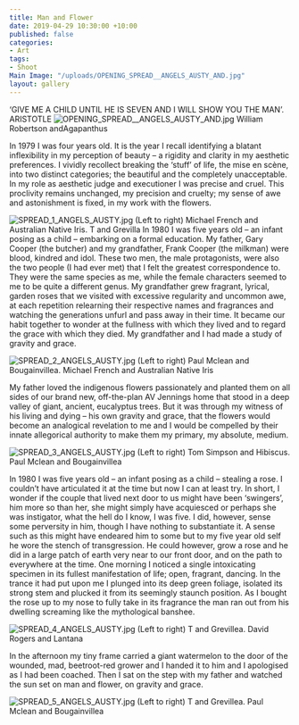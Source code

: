 ```yaml
---
title: Man and Flower
date: 2019-04-29 10:30:00 +10:00
published: false
categories:
- Art
tags:
- Shoot
Main Image: "/uploads/OPENING_SPREAD__ANGELS_AUSTY_AND.jpg"
layout: gallery
---
```


‘GIVE ME A CHILD UNTIL HE IS SEVEN AND I WILL SHOW YOU THE MAN’. ARISTOTLE
![OPENING_SPREAD__ANGELS_AUSTY_AND.jpg](/uploads/OPENING_SPREAD__ANGELS_AUSTY_AND.jpg)
William Robertson andAgapanthus

In 1979 I was four years old. It is the year I recall identifying a blatant inflexibility in my perception of beauty – a rigidity and clarity in my aesthetic preferences. I vividly recollect breaking the ‘stuff’ of life, the mise en scène, into two distinct categories; the beautiful and the completely unacceptable. In my role as aesthetic judge and executioner I was precise and cruel. This proclivity remains unchanged, my precision and cruelty; my sense of awe and astonishment is fixed, in my work with the flowers.

![SPREAD_1_ANGELS_AUSTY.jpg](/uploads/SPREAD_1_ANGELS_AUSTY.jpg)
(Left to right) Michael French and Australian Native Iris. T and Grevilla
In 1980 I was five years old – an infant posing as a child – embarking on a formal education. My father, Gary Cooper (the butcher) and my grandfather, Frank Cooper (the milkman) were blood, kindred and idol. These two men, the male protagonists, were also the two people (I had ever met) that I felt the greatest correspondence to. They were the same species as me, while the female characters seemed to me to be quite a different genus. My grandfather grew fragrant, lyrical, garden roses that we visited with excessive regularity and uncommon awe, at each repetition relearning their respective names and fragrances and watching the generations unfurl and pass away in their time. It became our habit together to wonder at the fullness with which they lived and to regard the grace with which they died. My grandfather and I had made a study of gravity and grace. 

![SPREAD_2_ANGELS_AUSTY.jpg](/uploads/SPREAD_2_ANGELS_AUSTY.jpg)
(Left to right) Paul Mclean and Bougainvillea. Michael French and Australian Native Iris

My father loved the indigenous flowers passionately and planted them on all sides of our brand new, off-the-plan AV Jennings home that stood in a deep valley of giant, ancient, eucalyptus trees. But it was through my witness of his living and dying – his own gravity and grace, that the flowers would become an analogical revelation to me and I would be compelled by their innate allegorical authority to make them my primary, my absolute, medium. 

![SPREAD_3_ANGELS_AUSTY.jpg](/uploads/SPREAD_3_ANGELS_AUSTY.jpg)
(Left to right) Tom Simpson and Hibiscus. Paul Mclean and Bougainvillea 

In 1980 I was five years old – an infant posing as a child – stealing a rose. I couldn’t have articulated it at the time but now I can at least try. In short, I wonder if the couple that lived next door to us might have been ‘swingers’, him more so than her, she might simply have acquiesced or perhaps she was instigator, what the hell do I know, I was five. I did, however, sense some perversity in him, though I have nothing to substantiate it. A sense such as this might have endeared him to some but to my five year old self he wore the stench of transgression. He could however, grow a rose and he did in a large patch of earth very near to our front door, and on the path to everywhere at the time. One morning I noticed a single intoxicating specimen in its fullest manifestation of life; open, fragrant, dancing. In the trance it had put upon me I plunged into its deep green foliage, isolated its strong stem and plucked it from its seemingly staunch position. As I bought the rose up to my nose to fully take in its fragrance the man ran out from his dwelling screaming like the mythological banshee. 

![SPREAD_4_ANGELS_AUSTY.jpg](/uploads/SPREAD_4_ANGELS_AUSTY.jpg)
(Left to right)  T and Grevillea. David Rogers and Lantana

In the afternoon my tiny frame carried a giant watermelon to the door of the wounded, mad, beetroot-red grower and I handed it to him and I apologised as I had been coached. Then I sat on the step with my father and watched the sun set on man and flower, on gravity and grace.              

![SPREAD_5_ANGELS_AUSTY.jpg](/uploads/SPREAD_5_ANGELS_AUSTY.jpg)
(Left to right) T and Grevillea. Paul Mclean and Bougainvillea


